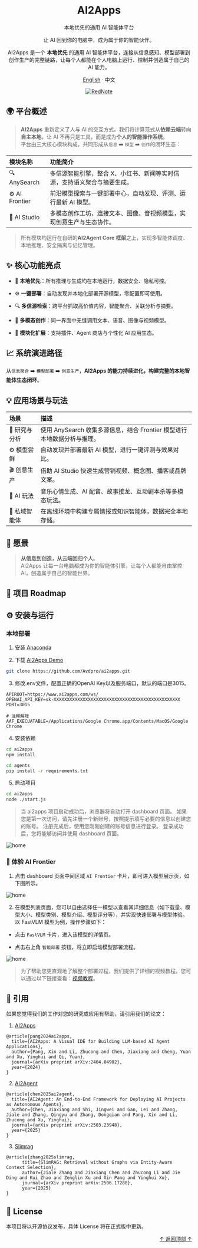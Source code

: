<div align="center">

  <a name="readme-top"></a>

  <h1>AI2Apps</h1>

  <p>本地优先的通用 AI 智能体平台</p>
  
  <p>让 AI 回到你的电脑中，成为属于你的智能伙伴。</p>

  <p>AI2Apps 是一个 <strong>本地优先</strong> 的通用 AI 智能体平台，连接从信息感知、模型部署到创作生产的完整链路，让每个人都能在个人电脑上运行、控制并创造属于自己的 AI 能力。</p>

  [English](./README.md) · 中文

  [![RedNote](https://img.shields.io/badge/RedNote-AI2Apps-red)](https://www.xiaohongshu.com/user/profile/5fdeafe6000000000100a1f3)

</div>

<!-- <div align="center">
  <img src="assets/intro.png">
</div> -->


## 🌍 平台概述

> **AI2Apps** 重新定义了人与 AI 的交互方式。我们将计算范式从**依赖云端**转向**自主本地**，让 AI 不再只是工具，而是成为**个人的智能操作系统**。<br>
> 平台由三大核心模块构成，共同形成从`信息` ➡️ `模型` ➡️ `创作`的闭环生态：

| **模块名称**   | **功能简介**                                                                 |
|:---------------|:-----------------------------------------------------------------------------|
| 🔍 AnySearch   | 多信源智能引擎，整合 X、小红书、新闻等实时信源，支持语义聚合与摘要生成。       |
| ⚙️ AI Frontier  | 前沿模型探索与一键部署中心，自动发现、评测、运行最新 AI 模型。                 |
| 🎨 AI Studio    | 多模态创作工坊，连接文本、图像、音视频模型，实现创意生产与生态协作。           |  |

> 所有模块均运行在自研的**AI2Agent Core 框架**之上，实现多智能体调度、本地推理、安全隔离与记忆管理。


## ✨ 核心功能亮点

- 🧠 **本地优先**：所有推理与生成均在本地运行，数据安全、隐私可控。  

- ⚙️ **一键部署**：自动发现并本地化部署开源模型，零配置即可使用。  

- 🔍 **多信源检索**：跨平台抓取高价值内容，智能聚合、关联分析与摘要。  

- 🎨 **多模态创作**：同一界面中无缝调用文本、语音、图像与视频模型。  

- 🧩 **模块化扩展**：支持插件、Agent 商店与个性化 AI 应用生态。


## 📈 系统演进路径

从`信息聚合` ➡️ `模型部署` ➡️ `创意生产`，**AI2Apps 的能力持续进化，构建完整的本地智能体生态闭环**。


## 💡 应用场景与玩法

| **场景**       | **描述**                                                                 |
|:---------------|:-------------------------------------------------------------------------|
| 🧠 研究与分析   | 使用 AnySearch 收集多源信息，结合 Frontier 模型进行本地数据分析与推理。       |
| ⚙️ 模型尝鲜     | 自动发现并部署最新 AI 模型，进行一键评测与效果对比。                         |
| 🎬 创意生产     | 借助 AI Studio 快速生成营销视频、概念图、播客或品牌文案。                     |
| 🎵 AI 玩法     | 音乐心情生成、AI 配音、故事接龙、互动剧本杀等多模态玩法。                     |
| 🔐 私域智能体   | 在离线环境中构建专属情报或知识智能体，数据完全本地存储。                     |


## 🌟 愿景

> **从信息到创造，从云端回归个人**。<br>
> AI2Apps 让每一台电脑都成为你的智能体引擎，让每个人都能自由掌控 AI，创造属于自己的智能世界。


## 🧭 项目 Roadmap


## ⚙️ 安装与运行

### 本地部署

1. 安装 [Anaconda](https://www.anaconda.com/) 

2. 下载 [AI2Apps Demo](https://github.com/Avdpro/ai2apps)

```bash
git clone https://github.com/Avdpro/ai2apps.git
```

3. 修改.env文件，配置正确的OpenAI Key以及服务端口，默认的端口是3015。

```
APIROOT=https://www.ai2apps.com/ws/
OPENAI_API_KEY=sk-XXXXXXXXXXXXXXXXXXXXXXXXXXXXXXXXXXXXXXXXXXXXXXXX
PORT=3015

# 注释解除
AAF_EXECUATABLE=/Applications/Google Chrome.app/Contents/MacOS/Google Chrome
```

4. 安装依赖

```bash
cd ai2apps
npm install
```

```bash
cd agents
pip install -r requirements.txt
```

5. 启动项目

```bash
cd ai2apps
node ./start.js
```
> 当 ai2apps 项目启动成功后，浏览器将自动打开 dashboard 页面。
> 如果您是第一次访问，请先注册一个新账号，按照提示填写必要的信息以创建您的账号。
> 注册完成后，使用您刚刚创建的账号信息进行登录。
> 登录成功后，您将能够访问并使用 dashboard 页面。

<p>
  <img src="dashboard.jpg" alt="home" />
</p>

### 🚀 体验 AI Frontier

1. 点击 dashboard 页面中间区域 `AI Frontier` 卡片，即可进入模型展示页，如下图所示。

<p>
  <img src="AI_Frontier.jpg" alt="home" />
</p>

2. 在模型列表页面，您可以自由选择任一模型以查看其详细信息（如下载量、模型大小、模型类别、模型介绍、模型评分等），并实现快速部署与模型体验。以 FastVLM 模型为例，操作步骤如下：

- 点击 `FastVLM` 卡片，进入该模型的详情页。

- 点击右上角 `智能部署` 按钮，将立即启动模型部署流程。

<p>
  <img src="AI_Frontier_deploy.jpg" alt="home" />
</p>

> 为了帮助您更直观地了解整个部署过程，我们提供了详细的视频教程，您可以通过以下链接查看：[视频教程](https://github.com/zdq93/zdq93.github.io)。


## 📝 引用

如果您觉得我们的工作对您的研究或应用有帮助，请引用我们的论文： 

1. [AI2Apps](https://arxiv.org/abs/2404.04902?context=cs.SE)
```
@article{pang2024ai2apps,
  title={AI2Apps: A Visual IDE for Building LLM-based AI Agent Applications},
  author={Pang, Xin and Li, Zhucong and Chen, Jiaxiang and Cheng, Yuan and Xu, Yinghui and Qi, Yuan},
  journal={arXiv preprint arXiv:2404.04902},
  year={2024}
}
```

2. [AI2Agent](https://arxiv.org/abs/2503.23948)
```
@article{chen2025ai2agent,
  title={AI2Agent: An End-to-End Framework for Deploying AI Projects as Autonomous Agents},
  author={Chen, Jiaxiang and Shi, Jingwei and Gan, Lei and Zhang, Jiale and Zhang, Qingyu and Zhang, Dongqian and Pang, Xin and Li, Zhucong and Xu, Yinghui},
  journal={arXiv preprint arXiv:2503.23948},
  year={2025}
}
```

3. [Slimrag](https://arxiv.org/abs/2506.17288)
```
@article{zhang2025slimrag,
      title={SlimRAG: Retrieval without Graphs via Entity-Aware Context Selection}, 
      author={Jiale Zhang and Jiaxiang Chen and Zhucong Li and Jie Ding and Kui Zhao and Zenglin Xu and Xin Pang and Yinghui Xu},
      journal={arXiv preprint arXiv:2506.17288},
      year={2025}
}
```


## 📜 License

本项目将以开源协议发布，具体 License 将在正式版中更新。


<p align="right" >
  <a href="#readme-top">
    ↑ 返回顶部 ↑
  </a>
</p>



















